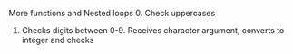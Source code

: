 More functions and Nested loops
0. Check uppercases
1. Checks digits between 0-9. Receives character argument, converts to integer and checks

